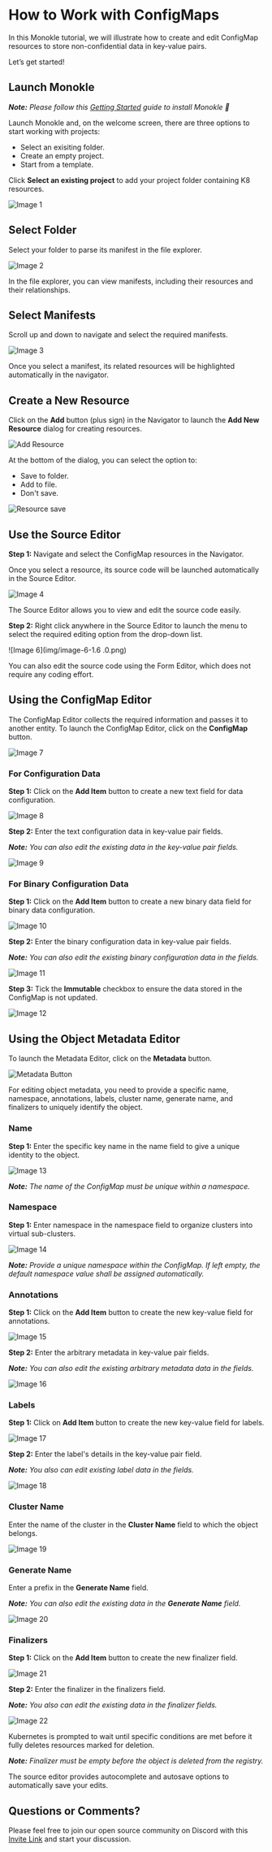 # How to Work with ConfigMaps

In this Monokle tutorial, we will illustrate how to create and edit ConfigMap resources to store non-confidential 
data in key-value pairs.       

Let’s get started! 

## **Launch Monokle**

<em>**Note:** Please follow this [Getting Started](../getting-started.md) guide to install Monokle 🚀</em>

Launch Monokle and, on the welcome screen, there are three options to start working with projects:

 - Select an exisiting folder.
 - Create an empty project.
 - Start from a template.
 
 Click **Select an existing project** to add your project folder containing K8 resources. 

![Image 1](img/image-1-1.6.0.png)

## **Select Folder**

Select your folder to parse its manifest in the file explorer. 

![Image 2](img/image-2-1.6.0.png)

In the file explorer, you can view manifests, including their resources and their relationships.

## **Select Manifests**

Scroll up and down to navigate and select the required manifests. 

![Image 3](img/imaged-3-1.6.0.gif)

Once you select a manifest, its related resources will be highlighted automatically in the navigator.

## **Create a New Resource**

Click on the **Add** button (plus sign) in the Navigator to launch the **Add New Resource** dialog for creating resources. 

![Add Resource](img/config-map-add-resource-1.5.0.png)

At the bottom of the dialog, you can select the option to:
- Save to folder.
- Add to file.
- Don't save.

![Resource save](img/add-resource-save-options-1.5.0.png)

## **Use the Source Editor** 

**Step 1:** Navigate and select the ConfigMap resources in the Navigator.  

Once you select a resource, its source code will be launched automatically in the Source Editor. 

![Image 4](img/image-4-1.6.0.png)

The Source Editor allows you to view and edit the source code easily. 

**Step 2:** Right click anywhere in the Source Editor to launch the menu to select the required editing option from the drop-down list.

![Image 6](img/image-6-1.6 .0.png)

You can also edit the source code using the Form Editor, which does not require any coding effort.

## **Using the ConfigMap Editor**

The ConfigMap Editor collects the required information and passes it to another entity. To launch the ConfigMap Editor, click on the **ConfigMap** button. 

![Image 7](img/image-7-1.5.0.png)

### **For Configuration Data**

**Step 1:** Click on the **Add Item** button to create a new text field for data configuration.

![Image 8](img/image-8-1.5.0.png)

**Step 2:** Enter the text configuration data in key-value pair fields.

<em>**Note:** You can also edit the existing data in the key-value pair fields.</em>

![Image 9](img/image-9.png)

### **For Binary Configuration Data** 

**Step 1:** Click on the **Add Item** button to create a new binary data field for binary data configuration.

![Image 10](img/image-10-1.5.0.png)

**Step 2:** Enter the binary configuration data in key-value pair fields.

<em>**Note:** You can also edit the existing binary configuration data in the fields.</em> 

![Image 11](img/image-11.png)

**Step 3:** Tick the **Immutable** checkbox to ensure the data stored in the ConfigMap is not updated. 

![Image 12](img/image-12.png)

## **Using the Object Metadata Editor**

To launch the Metadata Editor, click on the **Metadata** button.

![Metadata Button](img/metadata-button-image-1.6.0.png)

For editing object metadata, you need to provide a specific name, namespace, annotations, labels, cluster name, generate name, and finalizers to uniquely identify the object.  

### **Name**

**Step 1:** Enter the specific key name in the name field to give a unique identity to the object.

![Image 13](img/image-13-1.6.0.png)

<em>**Note:** The name of the ConfigMap must be unique within a namespace.</em>

### **Namespace**

**Step 1:** Enter namespace in the namespace field to organize clusters into virtual sub-clusters. 

![Image 14](img/image-14-1.6.0.png)

<em>**Note:** Provide a unique namespace within the ConfigMap. If left empty, the default namespace value shall be assigned automatically.</em> 

### **Annotations**

**Step 1:** Click on the **Add Item** button to create the new key-value field for annotations. 

![Image 15](img/image-15-1.6.0.png)

**Step 2:** Enter the arbitrary metadata in key-value pair fields.

<em>**Note:** You can also edit the existing arbitrary metadata data in the fields.</em> 

![Image 16](img/image-16.png)

### **Labels**

**Step 1:** Click on **Add Item** button to create the new key-value field for labels.

![Image 17](img/image-17.png)

**Step 2:** Enter the label's details in the key-value pair field.

<em>**Note:**  You also can edit existing label data in the fields.</em> 

![Image 18](img/image-18.png)

### **Cluster Name**

Enter the name of the cluster in the **Cluster Name** field to which the object belongs.

![Image 19](img/image-19-1.6.0.png)

### **Generate Name**

Enter a prefix in the **Generate Name** field.

<em>**Note:** You can also edit the existing data in the **Generate Name** field.</em> 

![Image 20](img/image-20-1.6.0.png)

### **Finalizers**

**Step 1:** Click on the **Add Item** button to create the new finalizer field.

![Image 21](img/image-21-1.6.0.png)

**Step 2:** Enter the finalizer in the finalizers field. 

<em>**Note:** You also can edit the existing data in the finalizer fields.</em> 

![Image 22](img/image-22-1.6.0.png)

Kubernetes is prompted to wait until specific conditions are met before it fully deletes resources marked for deletion.

<em>**Note:** Finalizer must be empty before the object is deleted from the registry.</em> 

The source editor provides autocomplete and autosave options to automatically save your edits. 
                 
## **Questions or Comments?**

Please feel free to join our open source community on Discord with this [Invite Link](https://discord.gg/6zupCZFQbe) and start your discussion. 
